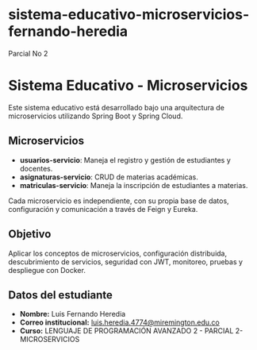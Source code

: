 # sistema-educativo-microservicios-fernando-heredia
Parcial No 2
# Sistema Educativo - Microservicios

Este sistema educativo está desarrollado bajo una arquitectura de microservicios utilizando Spring Boot y Spring Cloud.

## Microservicios

- **usuarios-servicio**: Maneja el registro y gestión de estudiantes y docentes.
- **asignaturas-servicio**: CRUD de materias académicas.
- **matriculas-servicio**: Maneja la inscripción de estudiantes a materias.

Cada microservicio es independiente, con su propia base de datos, configuración y comunicación a través de Feign y Eureka.

## Objetivo

Aplicar los conceptos de microservicios, configuración distribuida, descubrimiento de servicios, seguridad con JWT, monitoreo, pruebas y despliegue con Docker.

## Datos del estudiante

- **Nombre:** Luis Fernando Heredia
- **Correo institucional:** luis.heredia.4774@miremington.edu.co
- **Curso:**  LENGUAJE DE PROGRAMACIÓN AVANZADO 2 - PARCIAL 2-MICROSERVICIOS
